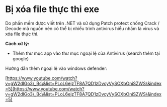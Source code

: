 # Bị xóa file thực thi exe

Do phần mềm được viết trên .NET và sử dụng Patch protect chống Crack / Decode mã nguồn nên có thể bị nhiều trình antivirus hiểu nhầm là virus và xóa file thực thi.



**Cách xử lý:**

* Thêm thư mục app vào thư mục ngoại lệ của Antivirus (search thêm tại google)

Hướng dẫn thêm ngoại lệ vào windows defender:

[https://www.youtube.com/watch?v=gW2dlGo3\_Bc\&list=PLoL6ejzTF8A7QD1zDvcyVySOXbOniSZWS\&index=5](https://www.youtube.com/watch?v=gW2dlGo3\_Bc\&list=PLoL6ejzTF8A7QD1zDvcyVySOXbOniSZWS\&index=5)
